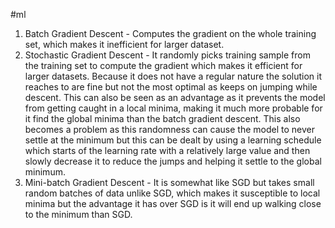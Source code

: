 #ml 

1. Batch Gradient Descent - Computes the gradient on the whole training set, which makes it inefficient for larger dataset.
2. Stochastic Gradient Descent - It randomly picks training sample from the training set to compute the gradient which makes it efficient for larger datasets. Because it does not have a regular nature the solution it reaches to are fine but not the most optimal as keeps on jumping while descent. This can also be seen as an advantage as it prevents the model from getting caught in a local minima, making it much more probable for it find the global minima than the batch gradient descent. This also becomes a problem as this randomness can cause the model to never settle at the minimum but this can be dealt by using a learning schedule which starts of the learning rate with a relatively large value and then slowly decrease it to reduce the jumps and helping it settle to the global minimum.
3. Mini-batch Gradient Descent - It is somewhat like SGD but takes small random batches of data unlike SGD, which makes it susceptible to local minima but the advantage it has over SGD is it will end up walking close to the minimum than SGD. 